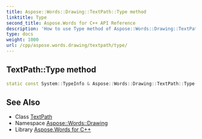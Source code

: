 ```yaml
---
title: Aspose::Words::Drawing::TextPath::Type method
linktitle: Type
second_title: Aspose.Words for C++ API Reference
description: 'How to use Type method of Aspose::Words::Drawing::TextPath class in C++.'
type: docs
weight: 1000
url: /cpp/aspose.words.drawing/textpath/type/
---
```

## TextPath::Type method




```cpp
static const System::TypeInfo & Aspose::Words::Drawing::TextPath::Type()
```

## See Also

* Class [TextPath](../)
* Namespace [Aspose::Words::Drawing](../../)
* Library [Aspose.Words for C++](../../../)
